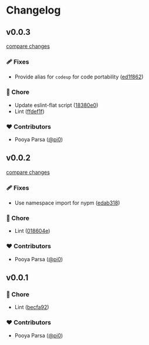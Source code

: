 # Changelog


## v0.0.3

[compare changes](https://github.com/unjs/codeup/compare/v0.0.2...v0.0.3)

### 🩹 Fixes

- Provide alias for `codeup` for code portability ([ed1f862](https://github.com/unjs/codeup/commit/ed1f862))

### 🏡 Chore

- Update eslint-flat script ([18380e0](https://github.com/unjs/codeup/commit/18380e0))
- Lint ([ffdef1f](https://github.com/unjs/codeup/commit/ffdef1f))

### ❤️ Contributors

- Pooya Parsa ([@pi0](http://github.com/pi0))

## v0.0.2

[compare changes](https://github.com/unjs/codeup/compare/v0.0.1...v0.0.2)

### 🩹 Fixes

- Use namespace import for nypm ([edab318](https://github.com/unjs/codeup/commit/edab318))

### 🏡 Chore

- Lint ([018604e](https://github.com/unjs/codeup/commit/018604e))

### ❤️ Contributors

- Pooya Parsa ([@pi0](http://github.com/pi0))

## v0.0.1


### 🏡 Chore

- Lint ([becfa92](https://github.com/unjs/codeup/commit/becfa92))

### ❤️ Contributors

- Pooya Parsa ([@pi0](http://github.com/pi0))

